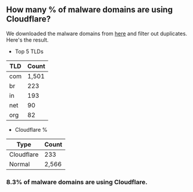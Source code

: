 ## How many % of malware domains are using Cloudflare?


We downloaded the malware domains from [here](https://urlhaus.abuse.ch) and filter out duplicates.
Here's the result.


[//]: # (start replacement)


- Top 5 TLDs

| TLD | Count |
| --- | --- |
| com | 1,501 |
| br | 223 |
| in | 193 |
| net | 90 |
| org | 82 |


- Cloudflare %

| Type | Count |
| --- | --- |
| Cloudflare | 233 |
| Normal | 2,566 |


### 8.3% of malware domains are using Cloudflare.
